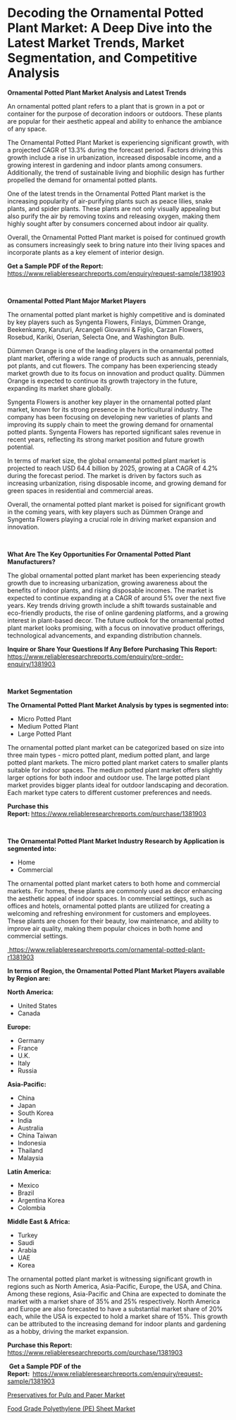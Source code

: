 <p><h1>Decoding the Ornamental Potted Plant Market: A Deep Dive into the Latest Market Trends, Market Segmentation, and Competitive Analysis</h1></p><p><strong>Ornamental Potted Plant Market Analysis and Latest Trends</strong></p>
<p><p>An ornamental potted plant refers to a plant that is grown in a pot or container for the purpose of decoration indoors or outdoors. These plants are popular for their aesthetic appeal and ability to enhance the ambiance of any space.</p><p>The Ornamental Potted Plant Market is experiencing significant growth, with a projected CAGR of 13.3% during the forecast period. Factors driving this growth include a rise in urbanization, increased disposable income, and a growing interest in gardening and indoor plants among consumers. Additionally, the trend of sustainable living and biophilic design has further propelled the demand for ornamental potted plants.</p><p>One of the latest trends in the Ornamental Potted Plant market is the increasing popularity of air-purifying plants such as peace lilies, snake plants, and spider plants. These plants are not only visually appealing but also purify the air by removing toxins and releasing oxygen, making them highly sought after by consumers concerned about indoor air quality.</p><p>Overall, the Ornamental Potted Plant market is poised for continued growth as consumers increasingly seek to bring nature into their living spaces and incorporate plants as a key element of interior design.</p></p>
<p><strong>Get a Sample PDF of the Report:&nbsp;</strong> <a href="https://www.reliableresearchreports.com/enquiry/request-sample/1381903">https://www.reliableresearchreports.com/enquiry/request-sample/1381903</a></p>
<p>&nbsp;</p>
<p><strong>Ornamental Potted Plant Major Market Players</strong></p>
<p><p>The ornamental potted plant market is highly competitive and is dominated by key players such as Syngenta Flowers, Finlays, Dümmen Orange, Beekenkamp, Karuturi, Arcangeli Giovanni & Figlio, Carzan Flowers, Rosebud, Kariki, Oserian, Selecta One, and Washington Bulb.</p><p>Dümmen Orange is one of the leading players in the ornamental potted plant market, offering a wide range of products such as annuals, perennials, pot plants, and cut flowers. The company has been experiencing steady market growth due to its focus on innovation and product quality. Dümmen Orange is expected to continue its growth trajectory in the future, expanding its market share globally.</p><p>Syngenta Flowers is another key player in the ornamental potted plant market, known for its strong presence in the horticultural industry. The company has been focusing on developing new varieties of plants and improving its supply chain to meet the growing demand for ornamental potted plants. Syngenta Flowers has reported significant sales revenue in recent years, reflecting its strong market position and future growth potential.</p><p>In terms of market size, the global ornamental potted plant market is projected to reach USD 64.4 billion by 2025, growing at a CAGR of 4.2% during the forecast period. The market is driven by factors such as increasing urbanization, rising disposable income, and growing demand for green spaces in residential and commercial areas.</p><p>Overall, the ornamental potted plant market is poised for significant growth in the coming years, with key players such as Dümmen Orange and Syngenta Flowers playing a crucial role in driving market expansion and innovation.</p></p>
<p>&nbsp;</p>
<p><strong>What Are The Key Opportunities For Ornamental Potted Plant Manufacturers?</strong></p>
<p><p>The global ornamental potted plant market has been experiencing steady growth due to increasing urbanization, growing awareness about the benefits of indoor plants, and rising disposable incomes. The market is expected to continue expanding at a CAGR of around 5% over the next five years. Key trends driving growth include a shift towards sustainable and eco-friendly products, the rise of online gardening platforms, and a growing interest in plant-based decor. The future outlook for the ornamental potted plant market looks promising, with a focus on innovative product offerings, technological advancements, and expanding distribution channels.</p></p>
<p><strong>Inquire or Share Your Questions If Any Before Purchasing This Report:</strong> <a href="https://www.reliableresearchreports.com/enquiry/pre-order-enquiry/1381903">https://www.reliableresearchreports.com/enquiry/pre-order-enquiry/1381903</a></p>
<p>&nbsp;</p>
<p><strong>Market Segmentation</strong></p>
<p><strong>The Ornamental Potted Plant Market Analysis by types is segmented into:</strong></p>
<p><ul><li>Micro Potted Plant</li><li>Medium Potted Plant</li><li>Large Potted Plant</li></ul></p>
<p><p>The ornamental potted plant market can be categorized based on size into three main types - micro potted plant, medium potted plant, and large potted plant markets. The micro potted plant market caters to smaller plants suitable for indoor spaces. The medium potted plant market offers slightly larger options for both indoor and outdoor use. The large potted plant market provides bigger plants ideal for outdoor landscaping and decoration. Each market type caters to different customer preferences and needs.</p></p>
<p><strong>Purchase this Report:&nbsp;</strong><a href="https://www.reliableresearchreports.com/purchase/1381903">https://www.reliableresearchreports.com/purchase/1381903</a></p>
<p>&nbsp;</p>
<p><strong>The Ornamental Potted Plant Market Industry Research by Application is segmented into:</strong></p>
<p><ul><li>Home</li><li>Commercial</li></ul></p>
<p><p>The ornamental potted plant market caters to both home and commercial markets. For homes, these plants are commonly used as decor enhancing the aesthetic appeal of indoor spaces. In commercial settings, such as offices and hotels, ornamental potted plants are utilized for creating a welcoming and refreshing environment for customers and employees. These plants are chosen for their beauty, low maintenance, and ability to improve air quality, making them popular choices in both home and commercial settings.</p></p>
<p><a href="https://www.reliableresearchreports.com/ornamental-potted-plant-r1381903">&nbsp;https://www.reliableresearchreports.com/ornamental-potted-plant-r1381903</a></p>
<p><strong>In terms of Region, the Ornamental Potted Plant Market Players available by Region are:</strong></p>
<p>
    <p> <strong> North America: </strong>
        <ul>
            <li>United States</li>
            <li>Canada</li>
        </ul>
        </p> 
    <p> <strong> Europe: </strong>
        <ul>
            <li>Germany</li>
            <li>France</li>
            <li>U.K.</li>
            <li>Italy</li>
            <li>Russia</li>
        </ul>
        </p> 
    <p> <strong> Asia-Pacific: </strong>
        <ul>
            <li>China</li>
            <li>Japan</li>
            <li>South Korea</li>
            <li>India</li>
            <li>Australia</li>
            <li>China Taiwan</li>
            <li>Indonesia</li>
            <li>Thailand</li>
            <li>Malaysia</li>
        </ul>
        </p> 
    <p> <strong> Latin America: </strong>
        <ul>
            <li>Mexico</li>
            <li>Brazil</li>
            <li>Argentina Korea</li>
            <li>Colombia</li>
        </ul>
        </p> 
    <p> <strong> Middle East & Africa: </strong>
        <ul>
            <li>Turkey</li>
            <li>Saudi</li>
            <li>Arabia</li>
            <li>UAE</li>
            <li>Korea</li>
        </ul>
    </p>
    </p>
<p><p>The ornamental potted plant market is witnessing significant growth in regions such as North America, Asia-Pacific, Europe, the USA, and China. Among these regions, Asia-Pacific and China are expected to dominate the market with a market share of 35% and 25% respectively. North America and Europe are also forecasted to have a substantial market share of 20% each, while the USA is expected to hold a market share of 15%. This growth can be attributed to the increasing demand for indoor plants and gardening as a hobby, driving the market expansion.</p></p>
<p><strong>Purchase this Report: </strong><a href="https://www.reliableresearchreports.com/purchase/1381903">https://www.reliableresearchreports.com/purchase/1381903</a></p>
<p>&nbsp;<strong>Get a Sample PDF of the Report:&nbsp;&nbsp;</strong><a href="https://www.reliableresearchreports.com/enquiry/request-sample/1381903">https://www.reliableresearchreports.com/enquiry/request-sample/1381903</a></p>
<p><strong></strong></p>
<p><p><a href="https://github.com/shotows/Market-Research-Report-List-3/blob/main/preservatives-for-pulp-and-paper-market.md">Preservatives for Pulp and Paper Market</a></p><p><a href="https://view.publitas.com/reportprime-1/food-grade-polyethylene-pe-sheet-market-report-by-product-type-less-than-0-0030-003-to-1-00-more-than-1-00-end-use-food-package-other-and-region-2024-2031/">Food Grade Polyethylene (PE) Sheet Market</a></p></p>